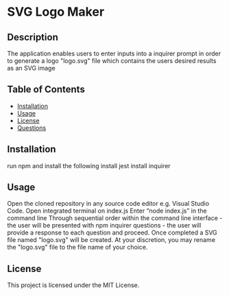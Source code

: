 # SVG Logo Maker

## Description
The application enables users to enter inputs into a inquirer prompt in order to generate a logo "logo.svg" file which contains the users desired results as an SVG image

## Table of Contents
- [Installation](#installation)
- [Usage](#usage)
- [License](#license)
- [Questions](#questions)

## Installation
run npm and install the following
install jest 
install inquirer

## Usage
Open the cloned repository in any source code editor e.g. Visual Studio Code.
Open integrated terminal on index.js
Enter “node index.js” in the command line
Through sequential order within the command line interface - the user will be presented with npm inquirer questions - the user will provide a response to each question and proceed.
Once completed a SVG file named "logo.svg" will be created.
At your discretion, you may rename the "logo.svg" file to the file name of your choice.


## License
This project is licensed under the MIT License.
